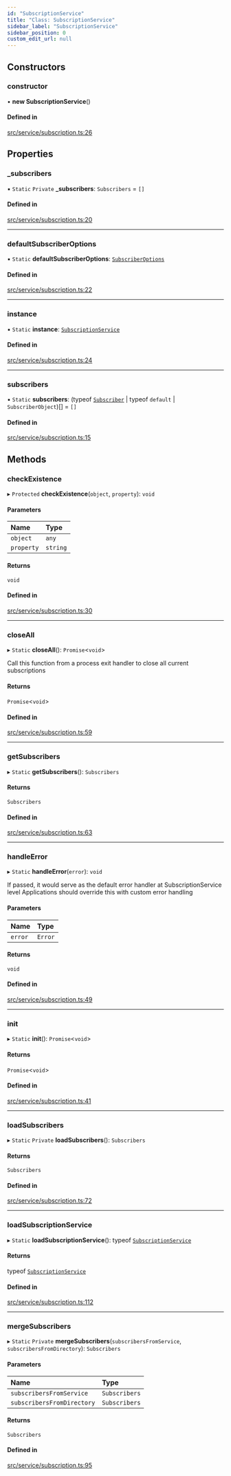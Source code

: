 ```yaml
---
id: "SubscriptionService"
title: "Class: SubscriptionService"
sidebar_label: "SubscriptionService"
sidebar_position: 0
custom_edit_url: null
---
```


## Constructors

### constructor

• **new SubscriptionService**()

#### Defined in

[src/service/subscription.ts:26](https://github.com/deliveryhero/hfc-pubsub/blob/385de46/src/service/subscription.ts#L26)

## Properties

### \_subscribers

▪ `Static` `Private` **\_subscribers**: `Subscribers` = `[]`

#### Defined in

[src/service/subscription.ts:20](https://github.com/deliveryhero/hfc-pubsub/blob/385de46/src/service/subscription.ts#L20)

___

### defaultSubscriberOptions

▪ `Static` **defaultSubscriberOptions**: [`SubscriberOptions`](../interfaces/SubscriberOptions)

#### Defined in

[src/service/subscription.ts:22](https://github.com/deliveryhero/hfc-pubsub/blob/385de46/src/service/subscription.ts#L22)

___

### instance

▪ `Static` **instance**: [`SubscriptionService`](SubscriptionService)

#### Defined in

[src/service/subscription.ts:24](https://github.com/deliveryhero/hfc-pubsub/blob/385de46/src/service/subscription.ts#L24)

___

### subscribers

▪ `Static` **subscribers**: (typeof [`Subscriber`](Subscriber) \| typeof `default` \| `SubscriberObject`)[] = `[]`

#### Defined in

[src/service/subscription.ts:15](https://github.com/deliveryhero/hfc-pubsub/blob/385de46/src/service/subscription.ts#L15)

## Methods

### checkExistence

▸ `Protected` **checkExistence**(`object`, `property`): `void`

#### Parameters

| Name | Type |
| :------ | :------ |
| `object` | `any` |
| `property` | `string` |

#### Returns

`void`

#### Defined in

[src/service/subscription.ts:30](https://github.com/deliveryhero/hfc-pubsub/blob/385de46/src/service/subscription.ts#L30)

___

### closeAll

▸ `Static` **closeAll**(): `Promise`<`void`\>

Call this function from a process exit handler to close all current subscriptions

#### Returns

`Promise`<`void`\>

#### Defined in

[src/service/subscription.ts:59](https://github.com/deliveryhero/hfc-pubsub/blob/385de46/src/service/subscription.ts#L59)

___

### getSubscribers

▸ `Static` **getSubscribers**(): `Subscribers`

#### Returns

`Subscribers`

#### Defined in

[src/service/subscription.ts:63](https://github.com/deliveryhero/hfc-pubsub/blob/385de46/src/service/subscription.ts#L63)

___

### handleError

▸ `Static` **handleError**(`error`): `void`

If passed, it would serve as the default error handler at SubscriptionService level
Applications should override this with custom error handling

#### Parameters

| Name | Type |
| :------ | :------ |
| `error` | `Error` |

#### Returns

`void`

#### Defined in

[src/service/subscription.ts:49](https://github.com/deliveryhero/hfc-pubsub/blob/385de46/src/service/subscription.ts#L49)

___

### init

▸ `Static` **init**(): `Promise`<`void`\>

#### Returns

`Promise`<`void`\>

#### Defined in

[src/service/subscription.ts:41](https://github.com/deliveryhero/hfc-pubsub/blob/385de46/src/service/subscription.ts#L41)

___

### loadSubscribers

▸ `Static` `Private` **loadSubscribers**(): `Subscribers`

#### Returns

`Subscribers`

#### Defined in

[src/service/subscription.ts:72](https://github.com/deliveryhero/hfc-pubsub/blob/385de46/src/service/subscription.ts#L72)

___

### loadSubscriptionService

▸ `Static` **loadSubscriptionService**(): typeof [`SubscriptionService`](SubscriptionService)

#### Returns

typeof [`SubscriptionService`](SubscriptionService)

#### Defined in

[src/service/subscription.ts:112](https://github.com/deliveryhero/hfc-pubsub/blob/385de46/src/service/subscription.ts#L112)

___

### mergeSubscribers

▸ `Static` `Private` **mergeSubscribers**(`subscribersFromService`, `subscribersFromDirectory`): `Subscribers`

#### Parameters

| Name | Type |
| :------ | :------ |
| `subscribersFromService` | `Subscribers` |
| `subscribersFromDirectory` | `Subscribers` |

#### Returns

`Subscribers`

#### Defined in

[src/service/subscription.ts:95](https://github.com/deliveryhero/hfc-pubsub/blob/385de46/src/service/subscription.ts#L95)
